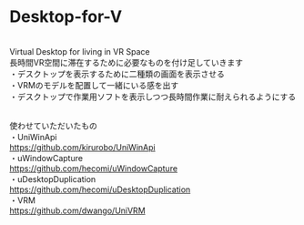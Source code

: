 # Desktop-for-V
<br>Virtual Desktop for living in VR Space
<br>長時間VR空間に滞在するために必要なものを付け足していきます
<br>・デスクトップを表示するために二種類の画面を表示させる
<br>・VRMのモデルを配置して一緒にいる感を出す
<br>・デスクトップで作業用ソフトを表示しつつ長時間作業に耐えられるようにする

<br>使わせていただいたもの
<br>・UniWinApi
<br>https://github.com/kirurobo/UniWinApi
<br>・uWindowCapture
<br>https://github.com/hecomi/uWindowCapture
<br>・uDesktopDuplication
<br>https://github.com/hecomi/uDesktopDuplication
<br>・VRM
<br>https://github.com/dwango/UniVRM

